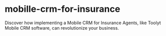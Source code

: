 # mobille-crm-for-insurance
Discover how implementing a Mobile CRM for Insurance Agents, like Toolyt Mobile CRM software, can revolutionize your business.
